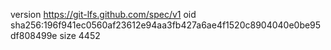 version https://git-lfs.github.com/spec/v1
oid sha256:196f941ec0560af23612e94aa3fb427a6ae4f1520c8904040e0be95df808499e
size 4452
